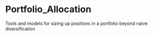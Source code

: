 # Portfolio_Allocation
Tools and models for sizing up positions in a portfolio beyond naive diversification
